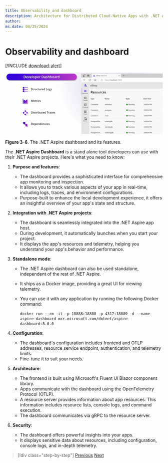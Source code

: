 ```yaml
---
title: Observability and dashboard 
description: Architecture for Distributed Cloud-Native Apps with .NET Aspire & Containers | Observability and dashboard 
author: 
ms.date: 04/25/2024
---
```


# Observability and dashboard

[!INCLUDE [download-alert](../includes/download-alert.md)]

![A diagram and screenshot of the .NET Aspire dashboard.](media/dashboard.png)

**Figure 3-6**. The .NET Aspire dashboard and its features.

The **.NET Aspire Dashboard** is a stand alone tool developers can use with their .NET Aspire projects. Here's what you need to know:

1. **Purpose and features**:

   - The dashboard provides a sophisticated interface for comprehensive app monitoring and inspection.
   - It allows you to track various aspects of your app in real-time, including logs, traces, and environment configurations.
   - Purpose-built to enhance the local development experience, it offers an insightful overview of your app's state and structure.

1. **Integration with .NET Aspire projects**:

   - The dashboard is seamlessly integrated into the .NET Aspire app host.
   - During development, it automatically launches when you start your project.
   - It displays the app's resources and telemetry, helping you understand your app's behavior and performance.

1. **Standalone mode**:

   - The .NET Aspire dashboard can also be used standalone, independent of the rest of .NET Aspire.
   - It ships as a Docker image, providing a great UI for viewing telemetry.
   - You can use it with any application by running the following Docker command:

     ```docker
     docker run --rm -it -p 18888:18888 -p 4317:18889 -d --name aspire-dashboard mcr.microsoft.com/dotnet/aspire-dashboard:8.0.0
     ```

1. **Configuration**:

   - The dashboard's configuration includes frontend and OTLP addresses, resource service endpoint, authentication, and telemetry limits.
   - Fine-tune it to suit your needs.

1. **Architecture**:

   - The frontend is built using Microsoft's Fluent UI Blazor component library.
   - Apps communicate with the dashboard using the OpenTelemetry Protocol (OTLP).
   - A resource server provides information about app resources. This information includes resource lists, console logs, and command execution.
   - The dashboard communicates via gRPC to the resource server.

1. **Security**:

   - The dashboard offers powerful insights into your apps.
   - It displays sensitive data about resources, including configuration, console logs, and in-depth telemetry.

>[!div class="step-by-step"]
>[Previous](components.md)
>[Next](../architecting-distributed-cloud-native-applications/why-choose-distributed-architecture.md)
